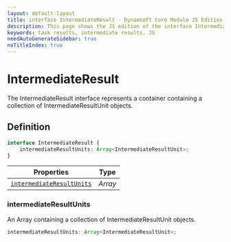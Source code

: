 ```yaml
---
layout: default-layout
title: interface IntermediateResult - Dynamsoft Core Module JS Edition API Reference
description: This page shows the JS edition of the interface IntermediateResult in Dynamsoft Core Module.
keywords: task results, intermediate results, JS
needAutoGenerateSidebar: true
noTitleIndex: true
---
```


# IntermediateResult

The IntermediateResult interface represents a container containing a collection of IntermediateResultUnit objects.

## Definition

```typescript
interface IntermediateResult {
    intermediateResultUnits: Array<IntermediateResultUnit>;
}
```



| Properties | Type |
|--------|-------------|
| [`intermediateResultUnits`](#intermediateresultunits) | *Array<IntermediateResultUnit>* |


### intermediateResultUnits

An Array containing a collection of IntermediateResultUnit objects.

```typescript
intermediateResultUnits: Array<IntermediateResultUnit>;
```
